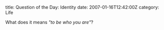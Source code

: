title: Question of the Day: Identity
date: 2007-01-16T12:42:00Z
category: Life

What does it means *"to be who you are"*?
